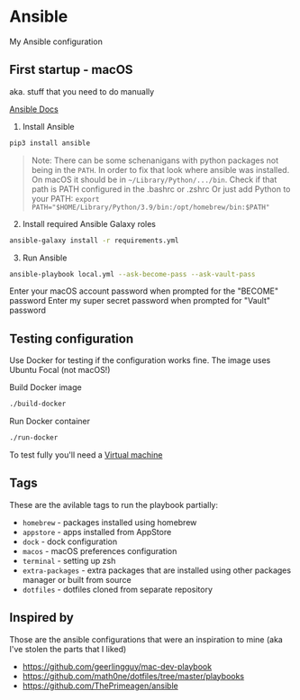 # Ansible

My Ansible configuration

## First startup - macOS

aka. stuff that you need to do manually

[Ansible Docs](https://docs.ansible.com/ansible/latest/installation_guide/intro_installation.html#installing-ansible-on-macos)


1. Install Ansible

```bash
pip3 install ansible
```

> Note: There can be some schenanigans with python packages not being in the `PATH`. In order to fix that look where ansible was installed. On macOS it should be in `~/Library/Python/.../bin`. Check if that path is PATH configured in the .bashrc or .zshrc
> Or just add Python to your PATH: `export PATH="$HOME/Library/Python/3.9/bin:/opt/homebrew/bin:$PATH"`

2. Install required Ansible Galaxy roles

```bash
ansible-galaxy install -r requirements.yml
```

3. Run Ansible

```bash
ansible-playbook local.yml --ask-become-pass --ask-vault-pass
```

Enter your macOS account password when prompted for the "BECOME" password
Enter my super secret password when prompted for "Vault" password

## Testing configuration

Use Docker for testing if the configuration works fine.
The image uses Ubuntu Focal (not macOS!)

Build Docker image

```bash
./build-docker
```

Run Docker container

```bash
./run-docker
```

To test fully you'll need a [Virtual machine](https://github.com/geerlingguy/mac-osx-virtualbox-vm)

## Tags

These are the avilable tags to run the playbook partially:

- `homebrew` - packages installed using homebrew
- `appstore` - apps installed from AppStore
- `dock` - dock configuration
- `macos` - macOS preferences configuration
- `terminal` - setting up zsh
- `extra-packages` - extra packages that are installed using other packages manager or built from source
- `dotfiles` - dotfiles cloned from separate repository

## Inspired by

Those are the ansible configurations that were an inspiration to mine (aka I've stolen the parts that I liked)

- https://github.com/geerlingguy/mac-dev-playbook
- https://github.com/math0ne/dotfiles/tree/master/playbooks
- https://github.com/ThePrimeagen/ansible

